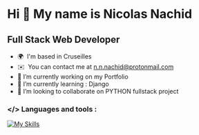 Hi 👋 My name is Nicolas Nachid
===============================

Full Stack Web Developer
------------------------

* 🌍  I'm based in Cruseilles
* ✉️  You can contact me at [n.n.nachid@protonmail.com](mailto:n.n.nachid@protonmail.com)
* 🔭  I’m currently working on my Portfolio
* 🌱  I’m currently learning : Django
* 👯  I’m looking to collaborate on PYTHON fullstack project
### </> Languages and tools : 
[![My Skills](https://skillicons.dev/icons?i=django,docker,vscode,symfony,py,postgres,php,npm,nginx,linux)](https://skillicons.dev)

